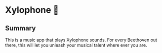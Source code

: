 # Xylophone 🎹

## Summary

This is a music app that plays Xylophone sounds. For every Beethoven out there, this will let you unleash your musical talent where ever you are. 

